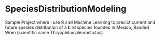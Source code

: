 # SpeciesDistributionModeling
Sample Project where I use R and Machine Learning to predict current and future species distribution of a bird species founded in Mexico, Banded Wren (scientific name Thryophilus pleurostictus) 
